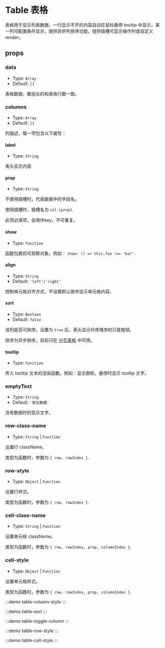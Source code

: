 # Table 表格

表格用于显示列表数据，一行显示不开的内容自动在鼠标悬停 tooltip 中显示，某一列可配置条件显示，提供异步列排序功能，提供插槽可显示操作列或自定义render。

## props

### data
- Type: `Array`
- Default: `[]`

表格数据，数组长的和表格行数一致。

### columns
- Type: `Array`
- Default: `[]`

列描述，每一项包含以下属性：

#### label
- Type: `String`

表头显示内容

#### prop
- Type: `String`

不使用插槽时，代表数据中的字段名。

使用插槽时，插槽名为 `col-[prop]`.

此项必填项，会用作key，不可重复。

#### show
- Type: `function`

函数包裹的可观察对象，例如： `show: () => this.foo !== 'bar'`.

#### align
- Type: `String`
- Default: `'left'|'right'`

控制单元格对齐方式，不设置默认居中显示单元格内容。

#### sort
- Type: `Boolean`
- Default: `false`

该列是否可排序。设置为 `true` 后，表头显示升序降序的只是按钮。

排序为异步排序，目前只在 [分页表格](pagintable.md) 中可用。

#### tooltip
- Type: `function`

传入 tooltip 文本的渲染函数。例如：显示图标，悬停时显示 tooltip 文字。



### emptyText
- Type: `String`
- Default: `'暂无数据'`

没有数据时的显示文字。

### row-class-name
- Type: `String` | `Function`

设置行 className。

类型为函数时，参数为 `{ row, rowIndex }`.

### row-style
- Type: `Object` | `Function`

设置行样式。

类型为函数时，参数为 `{ row, rowIndex }`.

### cell-class-name
- Type: `String` | `Function`

设置单元格 className。

类型为函数时，参数为 `{ row, rowIndex, prop, columnIndex }`.

### cell-style
- Type: `Object` | `Function`

设置单元格样式。

类型为函数时，参数为 `{ row, rowIndex, prop, columnIndex }`.



:::demo table-column-style
:::

:::demo table-sort
:::

:::demo table-toggle-column
:::

:::demo table-row-style
:::

:::demo table-cell-style
:::